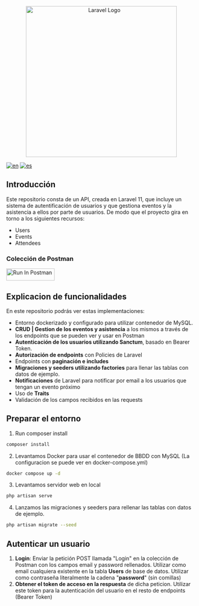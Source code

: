 <p align="center"><a href="https://laravel.com" target="_blank"><img src="https://raw.githubusercontent.com/laravel/art/master/logo-lockup/5%20SVG/2%20CMYK/1%20Full%20Color/laravel-logolockup-cmyk-red.svg" width="400" alt="Laravel Logo"></a></p>

[![en](https://img.shields.io/badge/lang-en-blue.svg)](https://github.com/pmdavid/api-event-management?tab=readme-ov-file)
[![es](https://img.shields.io/badge/lang-es-red.svg)](https://github.com/pmdavid/api-event-management/blob/main/README.es.md)

## Introducción

Este repositorio consta de un API, creada en Laravel 11, que incluye un sistema de autentificación de usuarios y que gestiona eventos y la asistencia a ellos por parte de usuarios. De modo que el proyecto gira en torno a los siguientes recursos:

- Users
- Events
- Attendees

### Colección de Postman

[<img src="https://run.pstmn.io/button.svg" alt="Run In Postman" style="width: 128px; height: 32px;">](https://app.getpostman.com/run-collection/34091386-d0ad8730-9c55-4f9f-bf4b-8048df4d8e5d?action=collection%2Ffork&source=rip_markdown&collection-url=entityId%3D34091386-d0ad8730-9c55-4f9f-bf4b-8048df4d8e5d%26entityType%3Dcollection%26workspaceId%3Dca38931c-3f1f-4d1a-b0be-013ea7f02ea7)

## Explicacion de funcionalidades

En este repositorio podrás ver estas implementaciones:

- Entorno dockerizado y configurado para utilizar contenedor de MySQL.
- **CRUD | Gestion de los eventos y asistencia** a los mismos a través de los endpoints que se pueden ver y usar en Postman
- **Autenticación de los usuarios utilizando Sanctum**, basado en Bearer Token.
- **Autorización de endpoints** con Policies de Laravel
- Endpoints con **paginación e includes**
- **Migraciones y seeders utilizando factories** para llenar las tablas con datos de ejemplo.
- **Notificaciones** de Laravel para notificar por email a los usuarios que tengan un evento próximo
- Uso de **Traits**
- Validación de los campos recibidos en las requests
  
## Preparar el entorno

1. Run composer install

```bash
composer install
```

2. Levantamos Docker para  usar el contenedor de BBDD con MySQL (La configuracion se puede ver en docker-compose.yml)

```bash
docker compose up -d
```

3. Levantamos servidor web en local

```bash
php artisan serve
```

4. Lanzamos las migraciones y seeders para rellenar las tablas con datos de ejemplo.

```bash
php artisan migrate --seed 
```

## Autenticar un usuario

1. **Login**: Enviar la petición POST llamada "Login" en la colección de Postman con los campos email y password rellenados. 
Utilizar como email cualquiera existente en la tabla **Users** de base de datos. Utilizar como contraseña literalmente la cadena "**password**" (sin comillas)
2. **Obtener el token de acceso en la respuesta** de dicha peticion. Utilizar este token para la autenticación del usuario en el resto de endpoints (Bearer Token)

